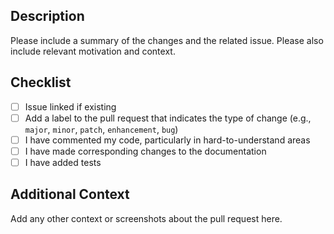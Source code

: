 <!--
## Release Drafter

This repository uses [Release Drafter](https://github.com/release-drafter/release-drafter) for versioning. Please add one of the following labels to your pull request to indicate the type of change:

- `major` label will be a major version
- `minor` or `enhancement` will bump it to a minor version
- `patch` or `bug` will bump it to a patch version (this is the default if no label is applied)
-->

## Description

Please include a summary of the changes and the related issue. Please also include relevant motivation and context.

## Checklist

- [ ] Issue linked if existing
- [ ] Add a label to the pull request that indicates the type of change (e.g., `major`, `minor`, `patch`, `enhancement`, `bug`)
- [ ] I have commented my code, particularly in hard-to-understand areas
- [ ] I have made corresponding changes to the documentation
- [ ] I have added tests

## Additional Context

Add any other context or screenshots about the pull request here.
